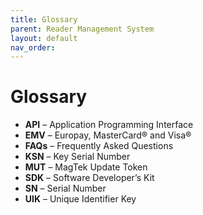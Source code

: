 ```yaml
---
title: Glossary
parent: Reader Management System
layout: default
nav_order: 
---
```


# Glossary
- **API** – Application Programming Interface  
- **EMV** – Europay, MasterCard® and Visa®  
- **FAQs** – Frequently Asked Questions  
- **KSN** – Key Serial Number  
- **MUT** – MagTek Update Token  
- **SDK** – Software Developer’s Kit  
- **SN** – Serial Number  
- **UIK** – Unique Identifier Key